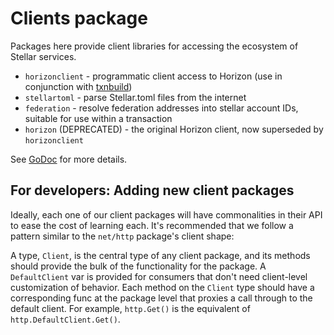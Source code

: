 # Clients package

Packages here provide client libraries for accessing the ecosystem of Stellar services.

* `horizonclient` - programmatic client access to Horizon (use in conjunction with [txnbuild](../txnbuild))
* `stellartoml` - parse Stellar.toml files from the internet
* `federation` - resolve federation addresses into stellar account IDs, suitable for use within a transaction
* `horizon` (DEPRECATED) - the original Horizon client, now superseded by `horizonclient`

See [GoDoc](https://godoc.org/github.com/stellar/go/clients) for more details.

## For developers: Adding new client packages

Ideally, each one of our client packages will have commonalities in their API to ease the cost of learning each.  It's recommended that we follow a pattern similar to the `net/http` package's client shape:

A type, `Client`, is the central type of any client package, and its methods should provide the bulk of the functionality for the package.  A `DefaultClient` var is provided for consumers that don't need client-level customization of behavior.  Each method on the `Client` type should have a corresponding func at the package level that proxies a call through to the default client.  For example, `http.Get()` is the equivalent of `http.DefaultClient.Get()`.
